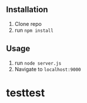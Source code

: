## Installation

1. Clone repo
2. run `npm install`

## Usage

1. run `node server.js`
2. Navigate to `localhost:9000`

# testtest
